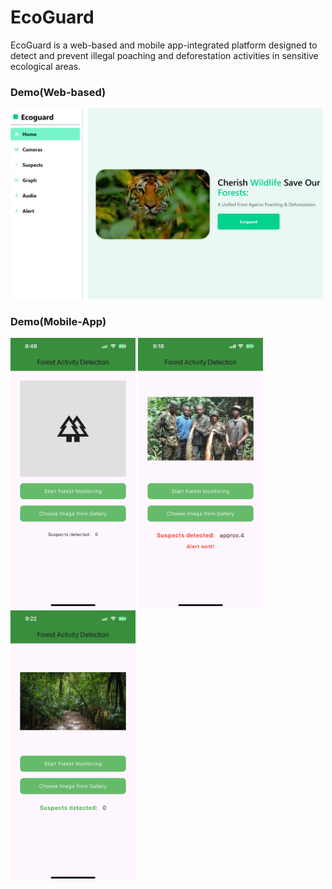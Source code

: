 # EcoGuard

EcoGuard is a web-based and mobile app-integrated platform designed to detect and prevent illegal poaching and deforestation activities in sensitive ecological areas.


### Demo(Web-based)

<img src="forest.jpeg" alt="first image" width="500"> 

### Demo(Mobile-App)

<img src="ss1.PNG" alt="second image" width="200"> <img src="ss2.PNG" alt="third image" width="200"> <img src="ss3.PNG" alt="third image" width="200">
